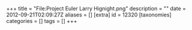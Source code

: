 +++
title = "File:Project Euler Larry Hignight.png"
description = ""
date = 2012-09-21T02:09:27Z
aliases = []
[extra]
id = 12320
[taxonomies]
categories = []
tags = []
+++


